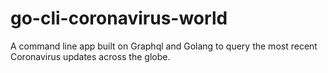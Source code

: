 # go-cli-coronavirus-world
A command line app built on Graphql and Golang to query the most recent Coronavirus updates across the globe.